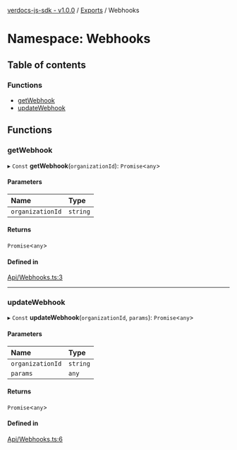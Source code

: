 [verdocs-js-sdk - v1.0.0](../README.md) / [Exports](../modules.md) / Webhooks

# Namespace: Webhooks

## Table of contents

### Functions

- [getWebhook](Webhooks.md#getwebhook)
- [updateWebhook](Webhooks.md#updatewebhook)

## Functions

### getWebhook

▸ `Const` **getWebhook**(`organizationId`): `Promise`<`any`\>

#### Parameters

| Name | Type |
| :------ | :------ |
| `organizationId` | `string` |

#### Returns

`Promise`<`any`\>

#### Defined in

[Api/Webhooks.ts:3](https://github.com/Verdocs/js-sdk/blob/458266e/src/Api/Webhooks.ts#L3)

___

### updateWebhook

▸ `Const` **updateWebhook**(`organizationId`, `params`): `Promise`<`any`\>

#### Parameters

| Name | Type |
| :------ | :------ |
| `organizationId` | `string` |
| `params` | `any` |

#### Returns

`Promise`<`any`\>

#### Defined in

[Api/Webhooks.ts:6](https://github.com/Verdocs/js-sdk/blob/458266e/src/Api/Webhooks.ts#L6)
